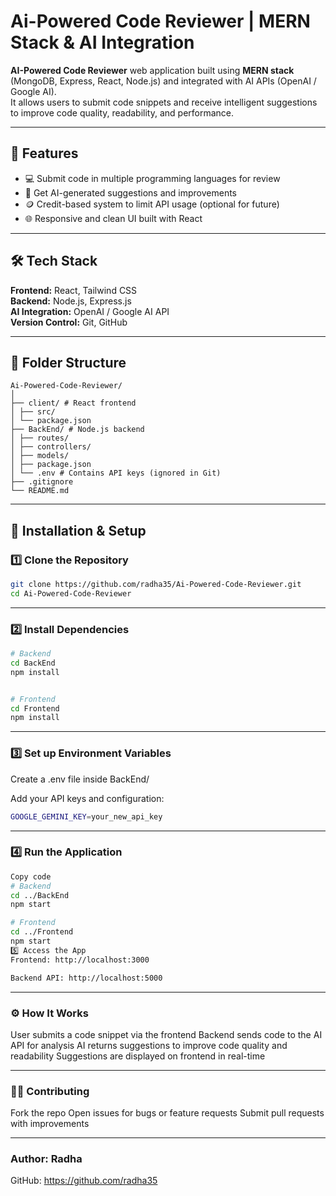 # Ai-Powered Code Reviewer | MERN Stack & AI Integration

**AI-Powered Code Reviewer** web application built using **MERN stack** (MongoDB, Express, React, Node.js) and integrated with AI APIs (OpenAI / Google AI).  
It allows users to submit code snippets and receive intelligent suggestions to improve code quality, readability, and performance.

---

## 📜 Features
- 💻 Submit code in multiple programming languages for review  
- 🤖 Get AI-generated suggestions and improvements  
- 🪙 Credit-based system to limit API usage (optional for future)  
- 🌐 Responsive and clean UI built with React  

---

## 🛠 Tech Stack
**Frontend:** React, Tailwind CSS  
**Backend:** Node.js, Express.js   
**AI Integration:** OpenAI / Google AI API  
**Version Control:** Git, GitHub  

---

## 📂 Folder Structure
```
Ai-Powered-Code-Reviewer/
│
├── client/ # React frontend
│ ├── src/
│ └── package.json
├── BackEnd/ # Node.js backend
│ ├── routes/
│ ├── controllers/
│ ├── models/
│ ├── package.json
│ └── .env # Contains API keys (ignored in Git)
├── .gitignore
└── README.md
```
---

## 🚀 Installation & Setup

### 1️⃣ Clone the Repository
```bash
git clone https://github.com/radha35/Ai-Powered-Code-Reviewer.git
cd Ai-Powered-Code-Reviewer
```

---

### 2️⃣ Install Dependencies
```bash
# Backend
cd BackEnd
npm install


# Frontend
cd Frontend
npm install

```
---

### 3️⃣ Set up Environment Variables
Create a .env file inside BackEnd/

Add your API keys and configuration:
```bash
GOOGLE_GEMINI_KEY=your_new_api_key
```
---

### 4️⃣ Run the Application
```bash
Copy code
# Backend
cd ../BackEnd
npm start

# Frontend
cd ../Frontend
npm start
5️⃣ Access the App
Frontend: http://localhost:3000

Backend API: http://localhost:5000
```
---

### ⚙ How It Works
User submits a code snippet via the frontend
Backend sends code to the AI API for analysis
AI returns suggestions to improve code quality and readability
Suggestions are displayed on frontend in real-time

---

### 👨‍💻 Contributing
Fork the repo
Open issues for bugs or feature requests
Submit pull requests with improvements

---
### Author: Radha
GitHub: https://github.com/radha35
